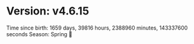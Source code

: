 # Version: v4.6.15
Time since birth: 1659 days, 39816 hours, 2388960 minutes, 143337600 seconds
Season: Spring 🌸
